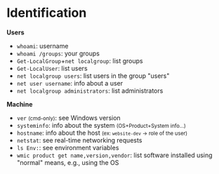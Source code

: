 # Identification

<div class="row row-cols-lg-2"><div>

**Users**

* `whoami`: username
* `whoami /groups`: your groups
* `Get-LocalGroup`+`net localgroup`: list groups
* `Get-LocalUser`: list users
* `net localgroup users`: list users in the group "users"
* `net user username`: info about a user
* `net localgroup administrators`: list administrators
</div><div>

**Machine**

* `ver` <small>(cmd-only)</small>: see Windows version
* `systeminfo`: info about the system <small>(OS+Product+System info...)</small>
* `hostname`: info about the host <small>(ex: `website-dev` -> role of the user)</small>
* `netstat`: see real-time networking requests
* `ls Env:`: see environment variables
* `wmic product get name,version,vendor`: list software installed using "normal" means, e.g., using the OS
</div></div>